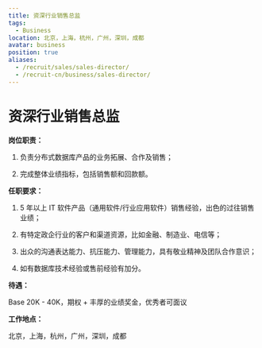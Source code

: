 ```yaml
---
title: 资深行业销售总监
tags:
  - Business
location: 北京，上海，杭州，广州，深圳，成都
avatar: business
position: true
aliases:
  - /recruit/sales/sales-director/
  - /recruit-cn/business/sales-director/
---
```


# 资深行业销售总监

**岗位职责：**

1. 负责分布式数据库产品的业务拓展、合作及销售；

2. 完成整体业绩指标，包括销售额和回款额。

**任职要求：**

1. 5 年以上 IT 软件产品（通用软件/行业应用软件）销售经验，出色的过往销售业绩；

2. 有特定政企行业的客户和渠道资源，比如金融、制造业、电信等；

3. 出众的沟通表达能力、抗压能力、管理能力，具有敬业精神及团队合作意识；

4. 如有数据库技术经验或售前经验有加分。

**待遇：**

Base 20K - 40K，期权 + 丰厚的业绩奖金，优秀者可面议

**工作地点：**

北京，上海，杭州，广州，深圳，成都
